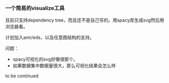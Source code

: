 ### 一个简易的visualize工具

目前只支持dependency tree，而且还不是自己写的。用spacy库生成svg然后用浏览器看。

计划加入amr/eds，以及任意图结构的支持。

问题：

- spacy可视化的svg好像很那个。
- 如果数据集中数据量很大，那么可视化结果会怎么样


to be continued

